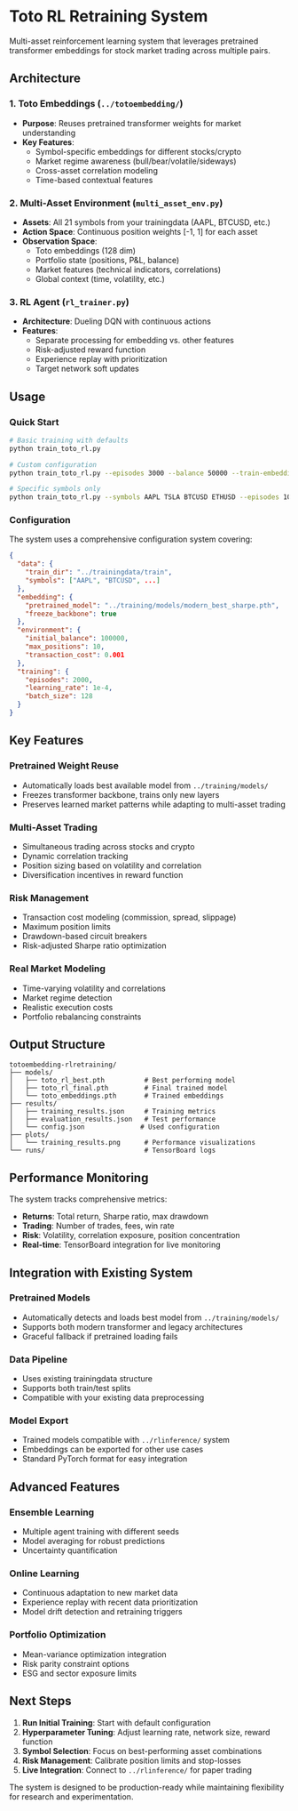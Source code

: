 # Toto RL Retraining System

Multi-asset reinforcement learning system that leverages pretrained transformer embeddings for stock market trading across multiple pairs.

## Architecture

### 1. Toto Embeddings (`../totoembedding/`)
- **Purpose**: Reuses pretrained transformer weights for market understanding
- **Key Features**:
  - Symbol-specific embeddings for different stocks/crypto
  - Market regime awareness (bull/bear/volatile/sideways)
  - Cross-asset correlation modeling
  - Time-based contextual features

### 2. Multi-Asset Environment (`multi_asset_env.py`)
- **Assets**: All 21 symbols from your trainingdata (AAPL, BTCUSD, etc.)
- **Action Space**: Continuous position weights [-1, 1] for each asset
- **Observation Space**: 
  - Toto embeddings (128 dim)
  - Portfolio state (positions, P&L, balance)
  - Market features (technical indicators, correlations)
  - Global context (time, volatility, etc.)

### 3. RL Agent (`rl_trainer.py`)
- **Architecture**: Dueling DQN with continuous actions
- **Features**:
  - Separate processing for embedding vs. other features
  - Risk-adjusted reward function
  - Experience replay with prioritization
  - Target network soft updates

## Usage

### Quick Start
```bash
# Basic training with defaults
python train_toto_rl.py

# Custom configuration
python train_toto_rl.py --episodes 3000 --balance 50000 --train-embeddings

# Specific symbols only
python train_toto_rl.py --symbols AAPL TSLA BTCUSD ETHUSD --episodes 1000
```

### Configuration
The system uses a comprehensive configuration system covering:

```json
{
  "data": {
    "train_dir": "../trainingdata/train",
    "symbols": ["AAPL", "BTCUSD", ...]
  },
  "embedding": {
    "pretrained_model": "../training/models/modern_best_sharpe.pth",
    "freeze_backbone": true
  },
  "environment": {
    "initial_balance": 100000,
    "max_positions": 10,
    "transaction_cost": 0.001
  },
  "training": {
    "episodes": 2000,
    "learning_rate": 1e-4,
    "batch_size": 128
  }
}
```

## Key Features

### Pretrained Weight Reuse
- Automatically loads best available model from `../training/models/`
- Freezes transformer backbone, trains only new layers
- Preserves learned market patterns while adapting to multi-asset trading

### Multi-Asset Trading
- Simultaneous trading across stocks and crypto
- Dynamic correlation tracking
- Position sizing based on volatility and correlation
- Diversification incentives in reward function

### Risk Management
- Transaction cost modeling (commission, spread, slippage)
- Maximum position limits
- Drawdown-based circuit breakers
- Risk-adjusted Sharpe ratio optimization

### Real Market Modeling
- Time-varying volatility and correlations
- Market regime detection
- Realistic execution costs
- Portfolio rebalancing constraints

## Output Structure

```
totoembedding-rlretraining/
├── models/
│   ├── toto_rl_best.pth          # Best performing model
│   ├── toto_rl_final.pth         # Final trained model
│   └── toto_embeddings.pth       # Trained embeddings
├── results/
│   ├── training_results.json     # Training metrics
│   ├── evaluation_results.json   # Test performance
│   └── config.json              # Used configuration
├── plots/
│   └── training_results.png      # Performance visualizations
└── runs/                         # TensorBoard logs
```

## Performance Monitoring

The system tracks comprehensive metrics:
- **Returns**: Total return, Sharpe ratio, max drawdown
- **Trading**: Number of trades, fees, win rate
- **Risk**: Volatility, correlation exposure, position concentration
- **Real-time**: TensorBoard integration for live monitoring

## Integration with Existing System

### Pretrained Models
- Automatically detects and loads best model from `../training/models/`
- Supports both modern transformer and legacy architectures
- Graceful fallback if pretrained loading fails

### Data Pipeline
- Uses existing trainingdata structure
- Supports both train/test splits
- Compatible with your existing data preprocessing

### Model Export
- Trained models compatible with `../rlinference/` system
- Embeddings can be exported for other use cases
- Standard PyTorch format for easy integration

## Advanced Features

### Ensemble Learning
- Multiple agent training with different seeds
- Model averaging for robust predictions
- Uncertainty quantification

### Online Learning
- Continuous adaptation to new market data
- Experience replay with recent data prioritization
- Model drift detection and retraining triggers

### Portfolio Optimization
- Mean-variance optimization integration
- Risk parity constraint options
- ESG and sector exposure limits

## Next Steps

1. **Run Initial Training**: Start with default configuration
2. **Hyperparameter Tuning**: Adjust learning rate, network size, reward function
3. **Symbol Selection**: Focus on best-performing asset combinations
4. **Risk Management**: Calibrate position limits and stop-losses
5. **Live Integration**: Connect to `../rlinference/` for paper trading

The system is designed to be production-ready while maintaining flexibility for research and experimentation.